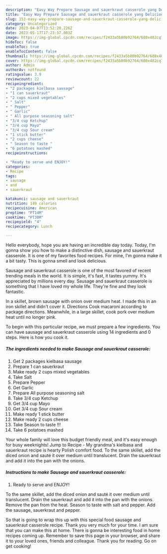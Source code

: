 ```yaml
---
description: "Easy Way Prepare Sausage and sauerkraut casserole yang Delicious}"
title: "Easy Way Prepare Sausage and sauerkraut casserole yang Delicious}"
slug: 153-easy-way-prepare-sausage-and-sauerkraut-casserole-yang-delicious
category: Uncategorized
date: 2023-04-07T13:52:20.226Z
date: 2023-05-17T17:23:57.803Z
image: https://img-global.cpcdn.com/recipes/f2433a5b80b92764/680x482cq70/sausage-and-sauerkraut-casserole-recipe-main-photo.jpg
hideToc: false
enableToc: true
enableTocContent: false
thumbnail: https://img-global.cpcdn.com/recipes/f2433a5b80b92764/680x482cq70/sausage-and-sauerkraut-casserole-recipe-main-photo.jpg
cover: https://img-global.cpcdn.com/recipes/f2433a5b80b92764/680x482cq70/sausage-and-sauerkraut-casserole-recipe-main-photo.jpg
author: Admin
authorAv: notfound
ratingvalue: 3.9
reviewcount: 22
recipeingredient:
- "2 packages kielbasa sausage"
- "1 can sauerkraut"
- "2 cups mixed vegetables"
- " Salt"
- " Pepper"
- " Garlic"
- " All purpose seasoning salt"
- "3/4 cup Ketchup"
- "3/4 cup Mayo"
- "3/4 cup Sour cream"
- "1 stick butter"
- "2 cups cheese"
- " Season to taste "
- "6 potatoes mashed"
recipeinstructions:

- "Ready to serve and ENJOY!"
categories:
- Recipe
tags:
- sausage
- and
- sauerkraut

katakunci: sausage and sauerkraut 
nutrition: 149 calories
recipecuisine: American
preptime: "PT14M"
cooktime: "PT30M"
recipeyield: "4"
recipecategory: Lunch

---
```



Hello everybody, hope you are having an incredible day today. Today, I'm gonna show you how to make a distinctive dish, sausage and sauerkraut casserole. It is one of my favorites food recipes. For mine, I'm gonna make it a bit tasty. This is gonna smell and look delicious.

Sausage and sauerkraut casserole is one of the most favored of recent trending meals in the world. It is simple, it's fast, it tastes yummy. It's appreciated by millions every day. Sausage and sauerkraut casserole is something that I have loved my whole life. They're fine and they look fantastic.

In a skillet, brown sausage with onion over medium heat. I made this in an iron skillet and didn&#39;t cover it. Directions Cook macaroni according to package directions. Meanwhile, in a large skillet, cook pork over medium heat until no longer pink.


To begin with this particular recipe, we must prepare a few ingredients. You can have sausage and sauerkraut casserole using 14 ingredients and 0 steps. Here is how you cook it.

<!--inarticleads1-->

##### The ingredients needed to make Sausage and sauerkraut casserole:

1. Get 2 packages kielbasa sausage
1. Prepare 1 can sauerkraut
1. Make ready 2 cups mixed vegetables
1. Take  Salt
1. Prepare  Pepper
1. Get  Garlic
1. Prepare  All purpose seasoning salt
1. Take 3/4 cup Ketchup
1. Get 3/4 cup Mayo
1. Get 3/4 cup Sour cream
1. Make ready 1 stick butter
1. Make ready 2 cups cheese
1. Take  Season to taste !!!
1. Take 6 potatoes mashed


Your whole family will love this budget friendly meal, and it&#39;s easy enough for busy weeknights! Jump to Recipe - My grandma&#39;s kielbasa and sauerkraut recipe is hearty Polish comfort food. To the same skillet, add the diced onion and sauté it over medium until translucent. Drain the sauerkraut and add it into the pan with the onions. 

<!--inarticleads2-->

##### Instructions to make Sausage and sauerkraut casserole:


1. Ready to serve and ENJOY!

To the same skillet, add the diced onion and sauté it over medium until translucent. Drain the sauerkraut and add it into the pan with the onions. Remove the pan from the heat. Season to taste with salt and pepper. Add the sausage, sauerkraut and pepper. 

So that is going to wrap this up with this special food sausage and sauerkraut casserole recipe. Thank you very much for your time. I am sure that you can make this at home. There is gonna be interesting food in home recipes coming up. Remember to save this page in your browser, and share it to your loved ones, friends and colleague. Thank you for reading. Go on get cooking!

